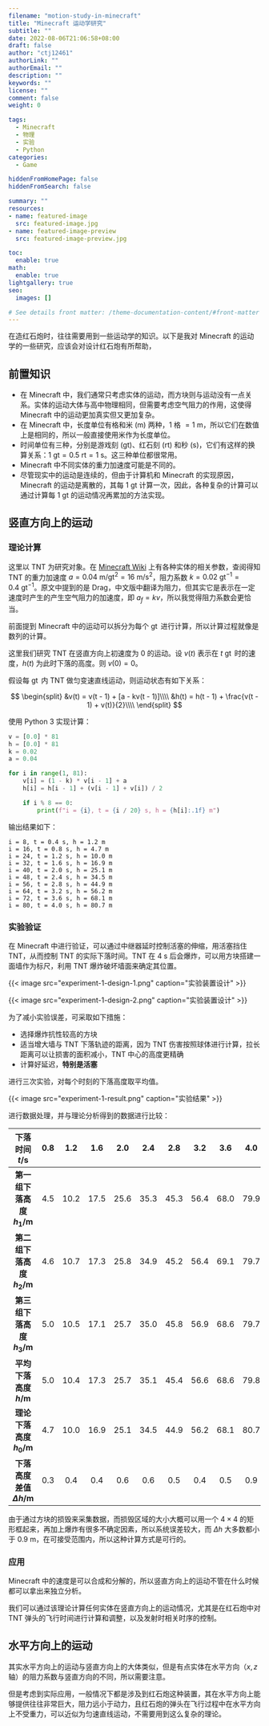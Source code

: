 ```yaml
---
filename: "motion-study-in-minecraft"
title: "Minecraft 运动学研究"
subtitle: ""
date: 2022-08-06T21:06:58+08:00
draft: false
author: "ctj12461"
authorLink: ""
authorEmail: ""
description: ""
keywords: ""
license: ""
comment: false
weight: 0

tags:
  - Minecraft
  - 物理
  - 实验
  - Python
categories:
  - Game

hiddenFromHomePage: false
hiddenFromSearch: false

summary: ""
resources:
- name: featured-image
  src: featured-image.jpg
- name: featured-image-preview
  src: featured-image-preview.jpg

toc:
  enable: true
math:
  enable: true
lightgallery: true
seo:
  images: []

# See details front matter: /theme-documentation-content/#front-matter
---
```


在造红石炮时，往往需要用到一些运动学的知识。以下是我对 Minecraft 的运动学的一些研究，应该会对设计红石炮有所帮助，

## 前置知识
- 在 Minecraft 中，我们通常只考虑实体的运动，而方块则与运动没有一点关系。实体的运动大体与高中物理相同，但需要考虑空气阻力的作用，这使得 Minecraft 中的运动更加真实但又更加复杂。
- 在 Minecraft 中，长度单位有格和米 $(\text{m})$ 两种，$1$ 格 $=1\ \text{m}$，所以它们在数值上是相同的，所以一般直接使用米作为长度单位。
- 时间单位有三种，分别是游戏刻 $(\text{gt})$、红石刻 $(\text{rt})$ 和秒 $(\text{s})$，它们有这样的换算关系：$1\ \text{gt}=0.5\ \text{rt}=1\ \text{s}$。这三种单位都很常用。
- Minecraft 中不同实体的重力加速度可能是不同的。
- 尽管现实中的运动是连续的，但由于计算机和 Minecraft 的实现原因，Minecraft 的运动是离散的，其每 $1\ \text{gt}$ 计算一次，因此，各种复杂的计算可以通过计算每 $1\ \text{gt}$ 的运动情况再累加的方法实现。

## 竖直方向上的运动
### 理论计算
这里以 TNT 为研究对象。在 [Minecraft Wiki](https://minecraft.fandom.com/wiki/Entity#Motion_of_entities) 上有各种实体的相关参数，查阅得知 TNT 的重力加速度 $a = 0.04\ \operatorname{m/gt^2}=16\ \operatorname{m/s^2}$，阻力系数 $k=0.02\ \operatorname{gt^{-1}}=0.4\ \operatorname{gt^{-1}}$。原文中提到的是 Drag，中文版中翻译为阻力，但其实它是表示在一定速度时产生的产生空气阻力的加速度，即 $a_f=kv$，所以我觉得阻力系数会更恰当。

前面提到 Minecraft 中的运动可以拆分为每个 $\operatorname{gt}$ 进行计算，所以计算过程就像是数列的计算。

这里我们研究 TNT 在竖直方向上初速度为 $0$ 的运动。设 $v(t)$ 表示在 $t\ \operatorname{gt}$ 时的速度，$h(t)$ 为此时下落的高度。则 $v(0) = 0$。

假设每 $\operatorname{gt}$ 内 TNT 做匀变速直线运动，则运动状态有如下关系：

$$
\begin{split}
&v(t) = v(t - 1) + [a - kv(t - 1)]\\\\
&h(t) = h(t - 1) + \frac{v(t - 1) + v(t)}{2}\\\\
\end{split}
$$

使用 Python 3 实现计算：

```python
v = [0.0] * 81
h = [0.0] * 81
k = 0.02
a = 0.04

for i in range(1, 81):
    v[i] = (1 - k) * v[i - 1] + a
    h[i] = h[i - 1] + (v[i - 1] + v[i]) / 2

    if i % 8 == 0:
        print(f"i = {i}, t = {i / 20} s, h = {h[i]:.1f} m")
```

输出结果如下：

```plain
i = 8, t = 0.4 s, h = 1.2 m
i = 16, t = 0.8 s, h = 4.7 m
i = 24, t = 1.2 s, h = 10.0 m
i = 32, t = 1.6 s, h = 16.9 m
i = 40, t = 2.0 s, h = 25.1 m
i = 48, t = 2.4 s, h = 34.5 m
i = 56, t = 2.8 s, h = 44.9 m
i = 64, t = 3.2 s, h = 56.2 m
i = 72, t = 3.6 s, h = 68.1 m
i = 80, t = 4.0 s, h = 80.7 m
```

### 实验验证
在 Minecraft 中进行验证，可以通过中继器延时控制活塞的伸缩，用活塞挡住 TNT，从而控制 TNT 的实际下落时间。TNT 在 $4\ \text{s}$ 后会爆炸，可以用方块搭建一面墙作为标尺，利用 TNT 爆炸破坏墙面来确定其位置。

{{< image src="experiment-1-design-1.png" caption="实验装置设计" >}}

{{< image src="experiment-1-design-2.png" caption="实验装置设计" >}}

为了减小实验误差，可采取如下措施：

- 选择爆炸抗性较高的方块
- 适当增大墙与 TNT 下落轨迹的距离，因为 TNT 伤害按照球体进行计算，拉长距离可以让损害的面积减小，TNT 中心的高度更精确
- 计算好延迟，**特别是活塞**

进行三次实验，对每个时刻的下落高度取平均值。

{{< image src="experiment-1-result.png" caption="实验结果" >}}

进行数据处理，并与理论分析得到的数据进行比较：

|      **下落时间 $t/\text{s}$**       | $0.8$ | $1.2$  | $1.6$  | $2.0$  | $2.4$  | $2.8$  | $3.2$  | $3.6$  | $4.0$  |
| :----------------------------------: | :---: | :----: | :----: | :----: | :----: | :----: | :----: | :----: | :----: |
|  **第一组下落高度 $h_1/\text{m}$**   | $4.5$ | $10.2$ | $17.5$ | $25.6$ | $35.3$ | $45.3$ | $56.4$ | $68.0$ | $79.9$ |
|  **第二组下落高度 $h_2/\text{m}$**   | $4.6$ | $10.7$ | $17.3$ | $25.8$ | $34.9$ | $45.2$ | $56.4$ | $69.1$ | $79.7$ |
|  **第三组下落高度 $h_3/\text{m}$**   | $5.0$ | $10.5$ | $17.1$ | $25.7$ | $35.0$ | $45.8$ | $56.9$ | $68.6$ | $79.7$ |
|    **平均下落高度 $h/\text{m}$**     | $5.0$ | $10.4$ | $17.3$ | $25.7$ | $35.1$ | $45.4$ | $56.6$ | $68.6$ | $79.8$ |
|    **理论下落高度 $h_0/\text{m}$**    | $4.7$ | $10.0$ | $16.9$ | $25.1$ | $34.5$ | $44.9$ | $56.2$ | $68.1$ | $80.7$ |
| **下落高度差值 $\Delta h/\text{m}$** | $0.3$ | $0.4$  | $0.4$  | $0.6$  | $0.6$  | $0.5$  | $0.4$  | $0.5$  | $0.9$  |

由于通过方块的损毁来采集数据，而损毁区域的大小大概可以用一个 $4\times 4$ 的矩形框起来，再加上爆炸有很多不确定因素，所以系统误差较大，而 $\Delta h$ 大多数都小于 $0.9\ \text{m}$，在可接受范围内，所以这种计算方式是可行的。

### 应用
Minecraft 中的速度是可以合成和分解的，所以竖直方向上的运动不管在什么时候都可以拿出来独立分析。

我们可以通过该理论计算任何实体在竖直方向上的运动情况，尤其是在红石炮中对 TNT 弹头的飞行时间进行计算和调整，以及发射时相关时序的控制。

## 水平方向上的运动
其实水平方向上的运动与竖直方向上的大体类似，但是有点实体在水平方向（$x,z$ 轴）的阻力系数与竖直方向的不同，所以需要注意。

但是考虑到实际应用，一般情况下都是涉及到红石炮这种装置，其在水平方向上能够提供往往非常巨大，阻力远小于动力，且红石炮的弹头在飞行过程中在水平方向上不受重力，可以近似为匀速直线运动，不需要用到这么复杂的理论。